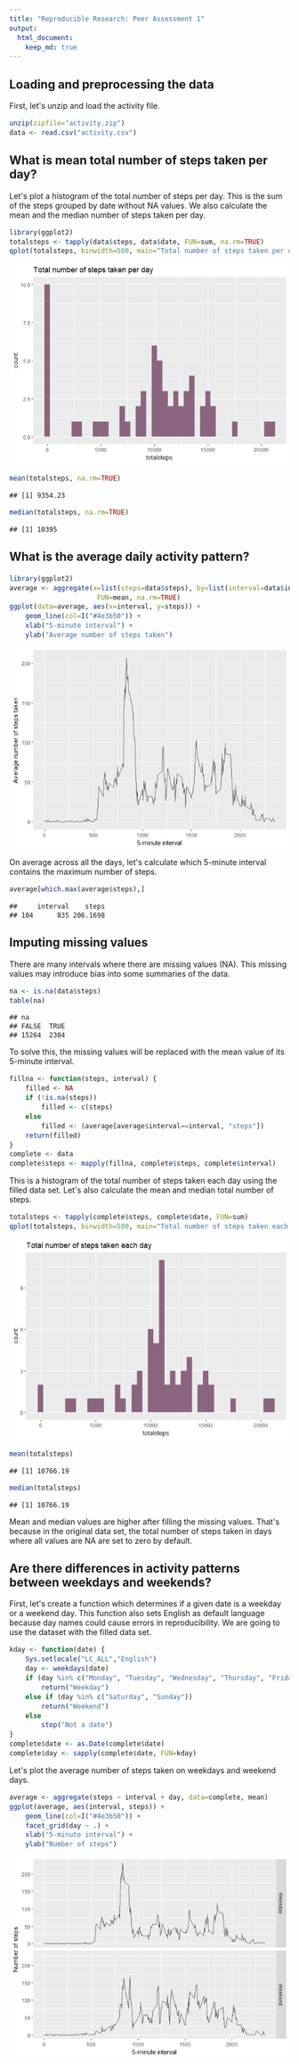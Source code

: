 ```yaml
---
title: "Reproducible Research: Peer Assessment 1"
output: 
  html_document:
    keep_md: true
---
```



## Loading and preprocessing the data

First, let's unzip and load the activity file.


```r
unzip(zipfile="activity.zip")
data <- read.csv("activity.csv")
```


## What is mean total number of steps taken per day?

Let's plot a histogram of the total number of steps per day. This is the sum of the steps grouped by date without NA values. We also calculate the mean and the median number of steps taken per day.


```r
library(ggplot2)
totalsteps <- tapply(data$steps, data$date, FUN=sum, na.rm=TRUE)
qplot(totalsteps, binwidth=500, main="Total number of steps taken per day", fill=I("#8B657F"))
```

![](PA1_template_files/figure-html/unnamed-chunk-2-1.png)<!-- -->

```r
mean(totalsteps, na.rm=TRUE)
```

```
## [1] 9354.23
```

```r
median(totalsteps, na.rm=TRUE)
```

```
## [1] 10395
```


## What is the average daily activity pattern?


```r
library(ggplot2)
average <- aggregate(x=list(steps=data$steps), by=list(interval=data$interval),
                      FUN=mean, na.rm=TRUE)
ggplot(data=average, aes(x=interval, y=steps)) +
    geom_line(col=I("#4e3b50")) +
    xlab("5-minute interval") +
    ylab("Average number of steps taken")
```

![](PA1_template_files/figure-html/unnamed-chunk-3-1.png)<!-- -->

On average across all the days, let's calculate which 5-minute interval contains the maximum number of steps.


```r
average[which.max(average$steps),]
```

```
##     interval    steps
## 104      835 206.1698
```

## Imputing missing values

There are many intervals where there are missing values (NA). This missing values may introduce bias into some summaries of the data.


```r
na <- is.na(data$steps)
table(na)
```

```
## na
## FALSE  TRUE 
## 15264  2304
```

To solve this, the missing values will be replaced with the mean value of its 5-minute interval.


```r
fillna <- function(steps, interval) {
    filled <- NA
    if (!is.na(steps))
        filled <- c(steps)
    else
        filled <- (average[average$interval==interval, "steps"])
    return(filled)
}
complete <- data
complete$steps <- mapply(fillna, complete$steps, complete$interval)
```

This is a histogram of the total number of steps taken each day using the filled data set. Let's also calculate the mean and median total number of steps.


```r
totalsteps <- tapply(complete$steps, complete$date, FUN=sum)
qplot(totalsteps, binwidth=500, main="Total number of steps taken each day", fill=I("#8B657F"))
```

![](PA1_template_files/figure-html/unnamed-chunk-7-1.png)<!-- -->

```r
mean(totalsteps)
```

```
## [1] 10766.19
```

```r
median(totalsteps)
```

```
## [1] 10766.19
```

Mean and median values are higher after filling the missing values. That's because in the original data set, the total number of steps taken in days where all values are NA are set to zero by default.

## Are there differences in activity patterns between weekdays and weekends?

First, let's create a function which determines if a given date is a weekday or a weekend day. This function also sets English as default language because day names could cause errors in reproducibility.
We are going to use the dataset with the filled data set.


```r
kday <- function(date) {
    Sys.setlocale("LC_ALL","English")
    day <- weekdays(date)
    if (day %in% c("Monday", "Tuesday", "Wednesday", "Thursday", "Friday"))
        return("Weekday")
    else if (day %in% c("Saturday", "Sunday"))
        return("Weekend")
    else
        stop("Not a date")
}
complete$date <- as.Date(complete$date)
complete$day <- sapply(complete$date, FUN=kday)
```

Let's plot the average number of steps taken on weekdays and weekend days.


```r
average <- aggregate(steps ~ interval + day, data=complete, mean)
ggplot(average, aes(interval, steps)) +
    geom_line(col=I("#4e3b50")) +
    facet_grid(day ~ .) +
    xlab("5-minute interval") +
    ylab("Number of steps")
```

![](PA1_template_files/figure-html/unnamed-chunk-9-1.png)<!-- -->
